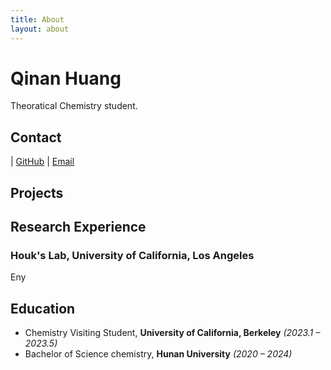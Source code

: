 ```yaml
---
title: About
layout: about
---
```

# Qinan Huang

Theoratical Chemistry student.

## Contact

| [GitHub](https://github.com/tetryl-boy)  | [Email](tetryl@hnu.edu.cn) 


## Projects 


## Research Experience

### Houk's Lab, University of California, Los Angeles
Eny


## Education

- Chemistry Visiting Student, **University of California, Berkeley** *(2023.1 – 2023.5)*
- Bachelor of Science chemistry, **Hunan University** *(2020 – 2024)*

